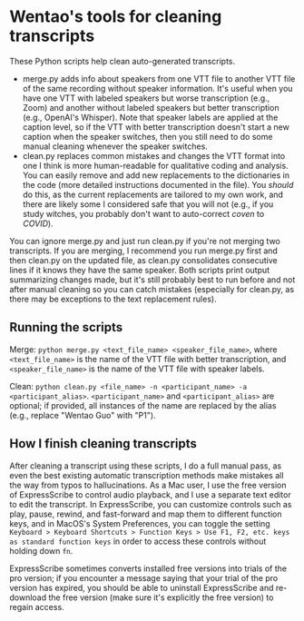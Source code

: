 # Wentao's tools for cleaning transcripts

These Python scripts help clean auto-generated transcripts.
- merge.py adds info about speakers from one VTT file to another VTT file of the same recording without speaker information. It's useful when you have one VTT with labeled speakers but worse transcription (e.g., Zoom) and another without labeled speakers but better transcription (e.g., OpenAI's Whisper). Note that speaker labels are applied at the caption level, so if the VTT with better transcription doesn't start a new caption when the speaker switches, then you still need to do some manual cleaning whenever the speaker switches.
- clean.py replaces common mistakes and changes the VTT format into one I think is more human-readable for qualitative coding and analysis. You can easily remove and add new replacements to the dictionaries in the code (more detailed instructions documented in the file). You *should* do this, as the current replacements are tailored to my own work, and there are likely some I considered safe that you will not (e.g., if you study witches, you probably don't want to auto-correct *coven* to *COVID*).

You can ignore merge.py and just run clean.py if you're not merging two transcripts. If you are merging, I recommend you run merge.py first and then clean.py on the updated file, as clean.py consolidates consecutive lines if it knows they have the same speaker. Both scripts print output summarizing changes made, but it's still probably best to run before and not after manual cleaning so you can catch mistakes (especially for clean.py, as there may be exceptions to the text replacement rules).

## Running the scripts

Merge: ``python merge.py <text_file_name> <speaker_file_name>``, where ``<text_file_name>`` is the name of the VTT file with better transcription, and ``<speaker_file_name>`` is the name of the VTT file with speaker labels. 

Clean: ``python clean.py <file_name> -n <participant_name> -a <participant_alias>``. ``<participant_name>`` and ``<participant_alias>`` are optional; if provided, all instances of the name are replaced by the alias (e.g., replace "Wentao Guo" with "P1").

## How I finish cleaning transcripts

After cleaning a transcript using these scripts, I do a full manual pass, as even the best existing automatic transcription methods make mistakes all the way from typos to hallucinations. As a Mac user, I use the free version of ExpressScribe to control audio playback, and I use a separate text editor to edit the transcript. In ExpressScribe, you can customize controls such as play, pause, rewind, and fast-forward and map them to different function keys, and in MacOS's System Preferences, you can toggle the setting ``Keyboard > Keyboard Shortcuts > Function Keys > Use F1, F2, etc. keys as standard function keys`` in order to access these controls without holding down ``fn``.

ExpressScribe sometimes converts installed free versions into trials of the pro version; if you encounter a message saying that your trial of the pro version has expired, you should be able to uninstall ExpressScribe and re-download the free version (make sure it's explicitly the free version) to regain access.